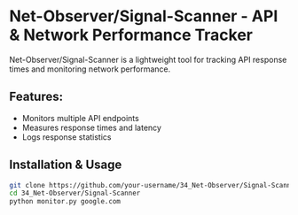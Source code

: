 # Net-Observer/Signal-Scanner - API & Network Performance Tracker  

Net-Observer/Signal-Scanner is a lightweight tool for tracking API response times and monitoring network performance.

## Features:
- Monitors multiple API endpoints  
- Measures response times and latency  
- Logs response statistics  

## Installation & Usage  
```bash
git clone https://github.com/your-username/34_Net-Observer/Signal-Scanner.git  
cd 34_Net-Observer/Signal-Scanner  
python monitor.py google.com  
